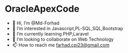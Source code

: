 # OracleApexCode

- 👋 Hi, I’m @Md-Forhad
- 👀 I’m interested in Javascript,PL-SQL,SQL,Bootstrap
- 🌱 I’m currently learning PHP,Laravel
- 💞️ I’m looking to collaborate on Web Technology
- 📫 How to reach me farhad.cpi23@gmail.com
